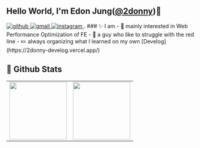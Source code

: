 
## Hello World, I'm Edon Jung([@2donny](https://github.com/2donny))👋 
<a href="https://github.com/2donny" target="_blank">
<img src="https://img.shields.io/badge/github-%2324292e.svg?&style=for-the-badge&logo=github&logoColor=white" alt=github style="margin-bottom: 5px;" />
</a>
<a href="mailto:2donny@naver.com" target="_blank">
 <img src = "https://img.shields.io/badge/Gmail-D14836?style=for-the-badge&logo=gmail&logoColor=white"  alt=gmail style="margin-bottom: 5px;" />
</a>
<a href="https://www.instagram.com/what_ever_jed/" target="_blank">
<img src="https://img.shields.io/badge/instagram-%23000000.svg?&style=for-the-badge&logo=instagram&logoColor=white&color=dd2a7b" alt=instagram style="margin-bottom: 5px;" />
</a>.   
### ✨ I am
- 🌱 mainly interested in Web Performance Optimization of FE
- 🧠 a guy who like to struggle with the red line
- ✏️ always organizing what I learned on my own [Develog](https://2donny-develog.vercel.app/)

## 💫 Github Stats
<table><tr>
<td valign="top" width="50%">
<img src="https://github-readme-stats.vercel.app/api?username=2donny&show_icons=true&count_private=true&hide_border=true" style="height: 150px" /></td>

<td valign="top" width="50%">
<img src="https://github-readme-stats.vercel.app/api/top-langs/?username=2donny&hide_border=true&layout=compact" style="height: 150px" /></td>
</tr></table>  
